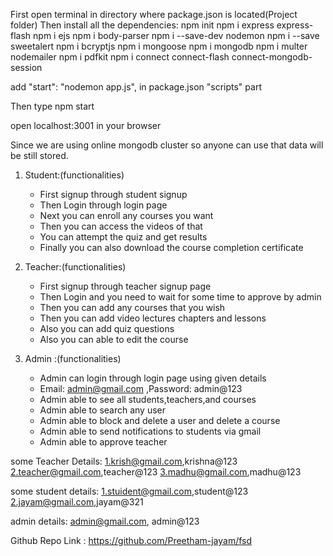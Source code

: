 
First open terminal in directory where package.json is located(Project folder)
Then install all the dependencies:
npm init 
npm i express express-flash
npm i ejs
npm i body-parser
npm i --save-dev nodemon
npm i --save sweetalert
npm i bcryptjs
npm i mongoose
npm i mongodb
npm i multer nodemailer 
npm i pdfkit
npm i connect connect-flash connect-mongodb-session



add "start": "nodemon app.js", in package.json "scripts" part



Then type npm start

open localhost:3001 in your browser

Since we are using online mongodb cluster so anyone can use that data will be still stored.

1. Student:(functionalities)
    - First signup through student signup
    - Then Login through login page
    - Next you can enroll any courses you want 
    - Then you can access the videos of that 
    - You can attempt the quiz and get results
    - Finally you can also download the course completion certificate
    
2. Teacher:(functionalities)
   - First signup through teacher signup page
   - Then Login and you need to wait for some time to approve by admin
   - Then you can add any courses that you wish
   - Then you can add video lectures chapters and lessons
   - Also you can add quiz questions
   - Also you can able to edit the course

3. Admin :(functionalities)
   - Admin can login through login page using given details
   - Email: admin@gmail.com ,Password: admin@123
   - Admin able to see all students,teachers,and courses
   - Admin able to search any user
   - Admin able to block and delete a user and delete a course
   - Admin able to send notifications to students via gmail
   - Admin able to approve teacher

some Teacher Details:
1.krish@gmail.com,krishna@123
2.teacher@gmail.com,teacher@123
3.madhu@gmail.com,madhu@123

some student details:
1.stuident@gmail.com,student@123
2.jayam@gmail.com,jayam@321

admin details:
admin@gmail.com, admin@123


Github Repo Link : https://github.com/Preetham-jayam/fsd